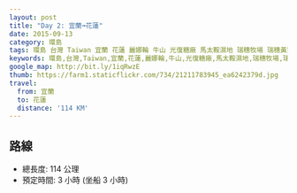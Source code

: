 ```yaml
---
layout: post
title: "Day 2: 宜蘭➟花蓮"
date: 2015-09-13
category: 環島
tags: 環島 台灣 Taiwan 宜蘭 花蓮 麗娜輪 牛山 光復糖廠 馬太鞍濕地 瑞穗牧場 瑞穗黃家溫泉山莊
keywords: 環島,台灣,Taiwan,宜蘭,花蓮,麗娜輪,牛山,光復糖廠,馬太鞍濕地,瑞穗牧場,瑞穗黃家溫泉山莊
google_map: http://bit.ly/1iqRwzE
thumb: https://farm1.staticflickr.com/734/21211783945_ea6242379d.jpg
travel:
  from: 宜蘭
  to: 花蓮
  distance: '114 KM'
---
```


## 路線

- 總長度: 114 公理
- 預定時間: 3 小時 (坐船 3 小時)
